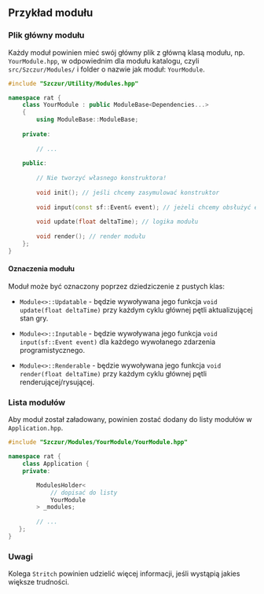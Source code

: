
Przykład modułu
---------------



### Plik główny modułu

Każdy moduł powinien mieć swój główny plik z główną klasą modułu, np. `YourModule.hpp`, w odpowiednim dla modułu katalogu, czyli `src/Szczur/Modules/` i folder o nazwie jak moduł: `YourModule`.

```cpp
#include "Szczur/Utility/Modules.hpp"

namespace rat {
    class YourModule : public ModuleBase<Dependencies...> 
	{
		using ModuleBase::ModuleBase;
		
    private:
        
        // ...
        
    public:
        
        // Nie tworzyć własnego konstruktora!
        
        void init(); // jeśli chcemy zasymulować konstruktor
        
        void input(const sf::Event& event); // jeżeli chcemy obsłużyć eventy
        
        void update(float deltaTime); // logika modułu
        
        void render(); // render modułu
    };
}
```

#### Oznaczenia modułu

Moduł może być oznaczony poprzez dziedziczenie z pustych klas:

* `Module<>::Updatable` - będzie wywoływana jego funkcja `void update(float deltaTime)` przy każdym cyklu głównej pętli aktualizującej stan gry.

* `Module<>::Inputable` - będzie wywoływana jego funkcja `void input(sf::Event event)` dla każdego wywołanego zdarzenia programistycznego.

* `Module<>::Renderable` - będzie wywoływana jego funkcja `void render(float deltaTime)` przy każdym cyklu głównej pętli renderującej/rysującej.



### Lista modułów

Aby moduł został załadowany, powinien zostać dodany do listy modułów w `Application.hpp`.

```cpp
#include "Szczur/Modules/YourModule/YourModule.hpp"

namespace rat {
    class Application {
    private:

        ModulesHolder<
            // dopisać do listy
            YourModule
        > _modules;
    
        // ...
   };
}
```



### Uwagi

Kolega `Stritch` powinien udzielić więcej informacji, jeśli wystąpią jakies większe trudności.


